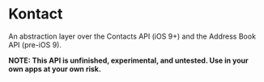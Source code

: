 # Kontact
An abstraction layer over the Contacts API (iOS 9+) and the Address Book API (pre-iOS 9).

**NOTE: This API is unfinished, experimental, and untested. Use in your own apps at your own risk.**
